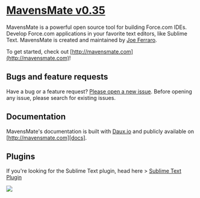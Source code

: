 # [MavensMate v0.35](http://mavensmate.com)

MavensMate is a powerful open source tool for building Force.com IDEs. Develop Force.com applications in your favorite text editors, like Sublime Text. MavensMate is created and maintained by [Joe Ferraro](http://twitter.com/joeferraro).

To get started, check out [http://mavensmate.com](http://mavensmate.com)!

## Bugs and feature requests

Have a bug or a feature request? [Please open a new issue](https://github.com/joeferraro/mavensmate/issues). Before opening any issue, please search for existing issues.

## Documentation

MavensMate's documentation is built with [Daux.io](http://daux.io) and publicly available on [http://mavensmate.com][docs].

## Plugins

If you're looking for the Sublime Text plugin, head here > [Sublime Text Plugin][stp]

<img src="http://cdn.mavensconsulting.com/mavensmate/img/mm-bg.jpg"/>

[mmcom]: http://mavensmate.com/?utm_source=github&utm_medium=mavensmate&utm_campaign=api
[docs]: http://mavensmate.com/Getting_Started/Developers
[stp]: https://github.com/joeferraro/MavensMate-SublimeText
